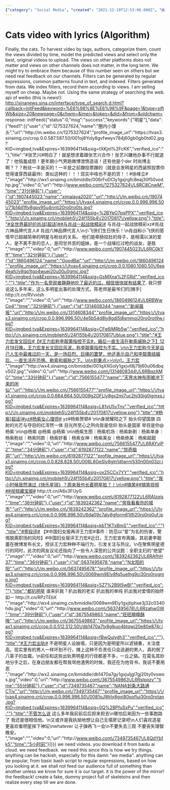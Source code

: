 ```yaml
---
{"category": "Social Media", "created": "2021-12-19T12:53:06.000Z", "date": "2021-12-19 12:53:06", "description": "This article dives into a recent controversy surrounding Chinese celebrity Zhang Yixing and his interactions on social media. It highlights the importance of algorithm-based filtering and categorization in determining audience preferences, shedding light on the impact these systems have on the entertainment industry.", "modified": "2022-08-18T14:12:15.461Z", "tags": ["information gathering", "pet video", "pyjom", "scraping", "video generator", "video sources"], "title": "Cats video with lyrics_2"}
---
```

# Cats video with lyrics (Algorithm)
Finally, the cats.
To harvest video by tags, authors, categorize them, count the views divided by time, model the predicted views and select only the best, original videos to upload.
The views on other platforms does not matter and views on other channels does not matter, in the long term. We might try to embrace them because of this number seen on others but we need real feedback on our channels.
Filters can be generated by regular expressions, common patterns found in text, and indexed. Filters generated from data. We index filters, record them according to views.
I am selling myself on cheap. Maybe not.
Using the same strategy of searching the web.
api of weibo (this is news!):
http://sinanews.sina.cn/interface/type_of_search.d.html?callback=initFeed&keyword=%E6%98%8E%E6%98%9F&page=1&type=siftWb&size=20&newpage=0&chwm=&imei=&token=&did=&from=&oldchwm=
response:
initFeed({"status":0,"msg":"success","keywords":["明星"],"data":{"feed1":[{"user":{"id":1275327624,"name":"圈内小馒头","url":"http:\/\/m.weibo.cn\/1275327624","profile_image_url":"https:\/\/tvax3.sinaimg.cn\/crop.0.0.587.587.50\/001oj8Yoly8gvfweyv784j60gb0gb0td02.jpg?KID=imgbed,tva&Expires=1639964114&ssig=tXKjnI%2FcKK","verified_ico":""},"title":"#张艺兴#明白了！就是想求着跟张艺兴合作！张艺兴嫌他办事不行就退了！他恼羞成怒！更年期小气男跑微博泄愤造谣！还有他是个der 时尚博主啊？？？粉丝一半是买的！一半是之前蹭投票蹭的（就是会发明星的西装照投票你觉得谁穿西装最帅）类似这种的！！！现实中啥也不是的货！！#徐峰立# ​","image":"http:\/\/wx1.sinaimg.cn\/bmiddle\/006rFoDCly1gxjrgfc8eaj30f50vodhp.jpg","video":0,"url":"http:\/\/www.weibo.com\/1275327624\/L6RC8CnwM","time":"31分钟前"},{"user":{"id":1907445023,"name":"ximalaya2020","url":"http:\/\/m.weibo.cn\/1907445023","profile_image_url":"https:\/\/tvax4.sinaimg.cn\/crop.0.0.996.996.50\/71b14d1fly8gpv95u4nntj20ro0ro0ts.jpg?KID=imgbed,tva&Expires=1639964114&ssig=%2BYeO7pqPPX","verified_ico":"http:\/\/n.sinaimg.cn\/mobileh5\/24f155b4\/20170817\/yellow.png"},"title":"#全世界最好的肖战[超话]##与肖战一起战放精彩# 与肖战一起战放精彩xz#肖战六神品牌代言人# 肖战六神品牌代言人\n小飞侠们生日快乐！\n肖战和小飞侠的感情早已超越简单的明星与粉丝的关系。 他们是牵肠挂肚的母子，是相濡以沫的爱人，是不离不弃的恋人，是同甘共苦的姐妹，是一个战壕扛过枪的战友，是胜 ​","image":"","video":0,"url":"http:\/\/www.weibo.com\/1907445023\/L6RC0kYff","time":"32分钟前"},{"user":{"id":1860496124,"name":"GoodBai","url":"http:\/\/m.weibo.cn\/1860496124","profile_image_url":"https:\/\/tvax4.sinaimg.cn\/crop.0.0.1080.1080.50\/6ee4eafcly8gp1tgo4wuej20u00u0gmc.jpg?KID=imgbed,tva&Expires=1639964114&ssig=GsMXna%2FGRd","verified_ico":""},"title":"作为一名旁观者静静地吃了最近的瓜，相信很快就有结果了. 我只想说这么多年来，这么多明星出事的处理方式，陈老师是最爷们的[摊手] http:\/\/t.cn\/RVvxlsh ​","image":"","video":0,"url":"http:\/\/www.weibo.com\/1860496124\/L6RBWwCp4","time":"32分钟前"},{"user":{"id":1314608344,"name":"新闻晨报","url":"http:\/\/m.weibo.cn\/1314608344","profile_image_url":"https:\/\/tvax3.sinaimg.cn\/crop.0.0.996.996.50\/4e5b54d8ly8gdi5j8smmoj20ro0rot9w.jpg?KID=imgbed,tva&Expires=1639964114&ssig=CFe6jMRb5w","verified_ico":"http:\/\/n.sinaimg.cn\/mobileh5\/24f155b4\/20170817\/blue.png"},"title":"#王力宏发文回应#【#王力宏称李靓蕾指控不实#，婚后一直生活在勒索威胁之下】12月19日晚，王力宏发长文回应风波，称李靓蕾指控为不实。\n\n​​​​王力宏称今天是自己人生中最难过的一天，是一场巨烈、巨痛的噩梦，他还表示自己和李靓蕾结婚后，一直生活在恐惧、勒索和威胁之下。\n\n划重点>>\n\n1，王力宏 ​","image":"http:\/\/wx4.sinaimg.cn\/bmiddle\/001qXXGoly1gxjvll8j79j60u06dbqv502.jpg","video":0,"url":"http:\/\/www.weibo.com\/1314608344\/L6RBqzAMO","time":"33分钟前"},{"user":{"id":7566155477,"name":"天界水神布雨被冲下来的闲仙","url":"http:\/\/m.weibo.cn\/7566155477","profile_image_url":"https:\/\/tvax1.sinaimg.cn\/crop.0.0.664.664.50\/008g2OFLly8gx2mi7uc2hj30ig0igmxs.jpg?KID=imgbed,tva&Expires=1639964114&ssig=L81vU5yTnv","verified_ico":"http:\/\/n.sinaimg.cn\/mobileh5\/24f155b4\/20170817\/yellow.png"},"title":"#杨紫[超话]#yz#杨紫女心理师# yz#杨紫贺顿# \n\n身居耀阳之下 抬头仰望国旗 四射的光芒与夺目的红浑然一体 目光所至心之所向皆是信仰 抬头是国家 举目是你@杨紫 \n\n@杨紫 @杨紫 @杨紫 \n\n杨紫生图｜杨紫机场｜杨紫新剧｜杨紫单身｜杨紫粉丝｜杨紫同款｜杨紫好看｜杨紫女神｜杨紫美女｜杨紫绝美｜杨紫超甜 ​","image":"","video":0,"url":"http:\/\/www.weibo.com\/7566155477\/L6RAYvjP2","time":"34分钟前"},{"user":{"id":6192877122,"name":"惊奇脑洞","url":"http:\/\/m.weibo.cn\/6192877122","profile_image_url":"https:\/\/tvax1.sinaimg.cn\/crop.0.0.828.828.50\/006L6GeSly8gln1dtwrm1j30n00n03zr.jpg?KID=imgbed,tva&Expires=1639964114&ssig=ox25CCv7YY","verified_ico":"http:\/\/n.sinaimg.cn\/mobileh5\/24f155b4\/20170817\/yellow.png"},"title":"我小时候居然演过《快乐星球》？原来我也长着明星脸？！\n\n#搞笑##搞笑视频##视频藏宝阁#  http:\/\/t.cn\/A6x3FUyG ​","image":"","video":0,"url":"http:\/\/www.weibo.com\/6192877122\/L6RAlzqis","time":"36分钟前"},{"user":{"id":1839242362,"name":"带我看看你的城市","url":"http:\/\/m.weibo.cn\/1839242362","profile_image_url":"https:\/\/tvax4.sinaimg.cn\/crop.0.0.996.996.50\/6da09c7aly8gform61ilfj20ro0ro0uf.jpg?KID=imgbed,tva&Expires=1639964114&ssig=kbT1KTxBmS","verified_ico":""},"title":"#壹段评# 【#中国妇女报再评王力宏#事件：防范以“爱”为名的伤害，警惕脱离职场的风险】#中国妇女报评王力宏#近日，王力宏宣布离婚，其前妻李靓蕾在微博发布长文，控诉王力宏种种不端行为，引发关注与热议。\n在聚焦明星德行的同时，此次的网友议论还指向了一些令人深思的公共议题：全职主妇的“绝望” ​","image":"","video":0,"url":"http:\/\/www.weibo.com\/1839242362\/L6RAfhH37","time":"36分钟前"},{"user":{"id":5637495678,"name":"N太阳的阳","url":"http:\/\/m.weibo.cn\/5637495678","profile_image_url":"https:\/\/tvax3.sinaimg.cn\/crop.0.0.996.996.50\/0069wm9Ely8fq5uelhg9cj30ro0rogmp.jpg?KID=imgbed,tva&Expires=1639964114&ssig=5Z7%2B9I5wBI","verified_ico":""},"title":"都扒明星 谁来扒我？扒出我的老实 扒出我的单纯 扒出我对爱情的始终如一 http:\/\/t.cn\/RPzTEbX ​","image":"http:\/\/wx4.sinaimg.cn\/bmiddle\/0069wm9Ely1gxjtiphxe3j32c0340hdu.jpg","video":0,"url":"http:\/\/www.weibo.com\/5637495678\/L6RzahwGW","time":"39分钟前"},{"user":{"id":3675549863,"name":"旺旺曉曉酥哦","url":"http:\/\/m.weibo.cn\/3675549863","profile_image_url":"https:\/\/tvax1.sinaimg.cn\/crop.0.0.512.512.50\/db1470a7ly8glkuo4btqwj20e80e874r.jpg?KID=imgbed,tva&Expires=1639964114&ssig=fBwQujydh3","verified_ico":""},"title":"#王力宏出轨# 不是明星人设崩塌，只是因为是明星所以滤镜重，关注度高。现实里有的男人一样坏到不行，摊上这种不负责任只会逃避的男人，真的倒了八辈子的血霉。\n前任和这些出轨男明星的行径都差不多，一丘之貉。在莫名其妙地分手之后，在身边朋友都在帮我骂他渣男的时候，我还在为他背书，我说不要用恶 ​","image":"http:\/\/wx2.sinaimg.cn\/bmiddle\/db1470a7gy1gxjuljgl7gj20ty0vswos.jpg","video":0,"url":"http:\/\/www.weibo.com\/3675549863\/L6Rslppzv","time":"55分钟前"},{"user":{"id":7349735467,"name":"NANA划条大路通CTiy","url":"http:\/\/m.weibo.cn\/7349735467","profile_image_url":"https:\/\/tvax4.sinaimg.cn\/crop.0.0.996.996.50\/0081oJWrly8gxi80oofluj30ro0rotan.jpg?KID=imgbed,tva&Expires=1639964114&ssig=0Q%2BPfuSxPu","verified_ico":""},"title":"不管怎么说 这么多年我前前后后担来担去\n哪怕后来因为一些事跑路了 我还是很相信他。\n又或许是我执拗地想让自己无塌房记录吧\n人们喜欢造星 更喜欢看明星摔下神坛\nwhatever 让子弹再飞一会\n不要失去三观 不要丧失理智 晚安。 ​","image":"","video":0,"url":"http:\/\/www.weibo.com\/7349735467\/L6QdYb1k5","time":"5小时前"}]}})
we need videos. you download it from baidu ai cloud.
we need feedback. we need this since this is how we try things.
anything can be hackish, especially for this damn "we media". anything can be popular, from basic bash script to regular expressions, based on how you looking at it. we shall not feed our audience full of something than another unless we know for sure it is our target.
it is the power of the mirror! the feedback!
create a fake, dummy project full of skeletons and then realize every step till we are done.